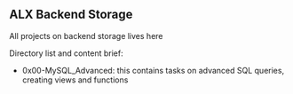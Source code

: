 ## ALX Backend Storage

All projects on backend storage lives here

Directory list and content brief:
- 0x00-MySQL_Advanced: this contains tasks on advanced SQL queries, creating views and functions